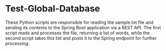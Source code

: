 # Test-Global-Database

These Python scripts are responsible for reading the sample.txt file 
and sending its contents to the Spring Boot application via a REST API. 
The first script reads and processes the file, returning a list of words, 
while the second script takes this list and posts it to the Spring endpoint for further processing.
